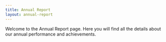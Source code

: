 ```yaml
---
title: Annual Report
layout: annual-report
---
```



Welcome to the Annual Report page. Here you will find all the details about our annual performance and achievements.

